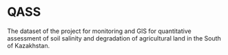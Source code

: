 # QASS
The dataset of the project for monitoring and GIS for quantitative assessment of soil salinity and degradation of agricultural land in the South of Kazakhstan.
